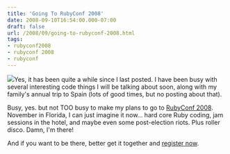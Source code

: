 ```yaml
---
title: 'Going To RubyConf 2008'
date: 2008-09-10T16:54:00.000-07:00
draft: false
url: /2008/09/going-to-rubyconf-2008.html
tags: 
- rubyconf2008
- rubyconf 2008
- rubyconf
---
```


[![](http://media.tbo.com/photos/trib/2008/feb/021808derby.jpg)](http://media.tbo.com/photos/trib/2008/feb/021808derby.jpg)Yes, it has been quite a while since I last posted. I have been busy with several interesting code things I will be talking about soon, along with my family's annual trip to Spain (lots of good times, but no posting about that).  
  
Busy, yes. but not TOO busy to make my plans to go to [RubyConf 2008](http://www.rubyconf.org/). November in Florida, I can just imagine it now... hard core Ruby coding, jam sessions in the hotel, and maybe even some post-election riots. Plus roller disco. Damn, I'm there!  
  
And if you want to be there, better get it together and [register now](https://www.regonline.com/rubyconf2008).